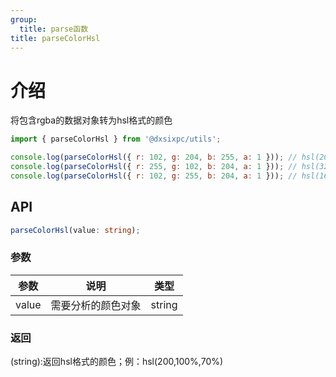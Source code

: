 ```yaml
---
group:
  title: parse函数
title: parseColorHsl
---
```


# 介绍

将包含rgba的数据对象转为hsl格式的颜色

```js
import { parseColorHsl } from '@dxsixpc/utils';

console.log(parseColorHsl({ r: 102, g: 204, b: 255, a: 1 })); // hsl(200,100%,70%);
console.log(parseColorHsl({ r: 255, g: 102, b: 204, a: 1 })); // hsl(320,100%,70%);
console.log(parseColorHsl({ r: 102, g: 255, b: 204, a: 1 })); // hsl(160,100%,70%);
```

## API

```typescript
parseColorHsl(value: string);
```

### 参数

| 参数  | 说明               | 类型   |
| ----- | ------------------ | ------ |
| value | 需要分析的颜色对象 | string |

### 返回

(string):返回hsl格式的颜色；例：hsl(200,100%,70%)
